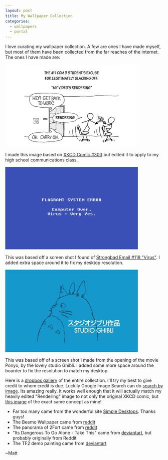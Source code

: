 ```yaml
---
layout: post
title: My Wallpaper Collection
categories:
  - wallpapers
  - portal
---
```


I love curating my wallpaper collection.  A few are ones I have made myself, but most of them have been collected from the far reaches of the internet. The ones I have made are:

[<img src="/images/my-videos-rendering.jpg" width="423px" height="263px">](/images/my-videos-rendering.jpg)

I made this image based on [XKCD Comic #303](http://xkcd.com/303/) but edited it to apply to my high school communications class.

[<img src="/images/strongbad-flagrant-system-error.jpg" width="423px" height="263px">](/images/strongbad-flagrant-system-error.jpg)

This was based off a screen shot I found of [Strongbad Email #118 "Virus"](http://www.homestarrunner.com/sbemail118.html). I added extra space around it to fix my desktop resolution.

[<img src="/images/Studio-Ghibli.png" width="423px" height="263px">](/images/Studio-Ghibli.png)

This was based off of a screen shot I made from the opening of the movie Ponyo, by the lovely studio Ghibli.  I added some more space around the boarder to fix the resolution to match my desktop.

Here is a [dropbox gallery](https://www.dropbox.com/gallery/1667359/1/Wallpapers?h=c05e49) of the entire collection.  I'll try my best to give credit to whom credit is due.  Luckily Google Image Search can do [search by image](http://www.google.com/insidesearch/searchbyimage.html). Its amazing really.  It works well enough that it will actually match my heavily edited "Rendering" image to not only the original XKCD comic, but [this image](http://phloatingman.wordpress.com/2010/11/08/video-rendering-xkcd-compiling-remix/) of the exact same concept as mine!

 -  Far too many came from the wonderful site [Simple Desktops](http://simpledesktops.com/). Thanks guys!
 -  The Beemo Wallpaper came from [reddit](http://www.reddit.com/r/adventuretime/comments/jm1w4/who_wants_to_play_videogames_beemo_wallpaper/)
 -  The panorama of 2Fort came from [reddit](http://www.reddit.com/r/tf2/comments/j2o9f/i_recently_made_a_panorama_of_2fort_what_do_you/)
 -  "Its Dangerous To Go Alone - Take This" came from [deviantart](http://kertrek.deviantart.com/art/It-s-Dangerous-to-Go-Alone-199282456), but probably originally from Reddit
 -  The TF2 demo painting came from [deviantart](http://pdonkeh.deviantart.com/art/TF2-Demo-Be-Pimpin-187261755) 

~Matt
